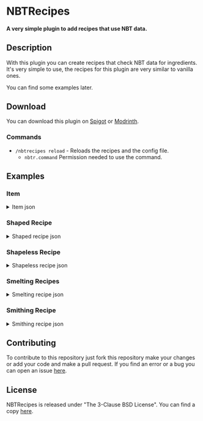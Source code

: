 # NBTRecipes

#### A very simple plugin to add recipes that use NBT data.

## Description

With this plugin you can create recipes that check NBT data for ingredients.
It's very simple to use, the recipes for this plugin are very similar to vanilla ones.

You can find some examples later.

## Download

You can download this plugin on [Spigot](https://www.spigotmc.org/resources/nbtrecipes.107230/) or [Modrinth](https://modrinth.com/plugin/nbtrecipes).


### Commands
* `/nbtrecipes reload` - Reloads the recipes and the config file.
    * `nbtr.command` Permission needed to use the command.

## Examples

### Item
<details>
<summary>Item json</summary>

```json
{
  "material": "minecraft:stone",
  "amount": 4,
  "name": "&bStone",
  "lore": [
    "&bThis is the first line",
    "&bThis is the second line"
  ],
  "nbt": "{CustomModelData:1}"
}
```

This is tha object that represents an item in the recipes, it can be used as an ingredient or as a result.
The majority of these fields are optional, the only one needed is the material.

</details>

### Shaped Recipe
<details>
  <summary>Shaped recipe json</summary>

```json
{
  "type": "crafting_shaped",
  "pattern": [
    "rrr",
    "gcg",
    "ppp"
  ],
  "key": {
    "r": {
      "material": "redstone"
    },
    "g": {
      "material": "glowstone_dust"
    },
    "p": {
      "material": "gunpowder"
    },
    "c": {
      "material": "knowledge_book",
      "nbt": "{CustomModelData: 1}"
    }
  },
  "result": {
    "material": "knowledge_book",
    "amount": 1,
    "name": "Mixed Powder",
    "lore": [
      "A mixture of gunpowder, glowstone and redstone",
      "that can be used to craft something"
    ],
    "nbt": "{CustomModelData: 2}"
  }
}
```

This can also be 2x2.

</details>

### Shapeless Recipe
<details>
  <summary>Shapeless recipe json</summary>

```json
{
  "type": "crafting_shapeless",
  "ingredients": [
    {
      "material": "redstone"
    },
    {
      "material": "glowstone_dust"
    },
    {
      "material": "gunpowder"
    }
  ],
  "result": {
    "material": "diamond"
  }
}
```

</details>

### Smelting Recipes
<details>
  <summary>Smelting recipe json</summary>

```json
{
  "type": "smelting",
  "input": {
    "material": "crimson_stem"
  },
  "result": {
    "material": "charcoal"
  },
  "experience": 0.7,
  "cooking_time": 200
}
```

This can be used for smelting, blasting, smoking and campfire cooking.
The classic furnace has type `smelting`, the blast furnace has type `blasting`, the smoker has type `smoking` and the campfire has type `campfire_cooking`.

`experience` and `cooking_time` are optional.

</details>

### Smithing Recipe
<details>
  <summary>Smithing recipe json</summary>

```json
{
  "type": "smithing",
  "base": {
    "material": "diamond_sword"
  },
  "addition": {
    "material": "nether_star"
  },
  "template": {
    "material": "glowstone_dust"
  },
  "result": {
    "material": "netherite_sword",
    "nbt": "{CustomModelData: 5}"
  }
}
```
<i>Template is only 1.20+</i> 
</details>

## Contributing

To contribute to this repository just fork this repository make your changes or add your code and make a pull request.
If you find an error or a bug you can open an issue [here](https://github.com/LoreSchaeffer/NBTRecipes/issues).

## License

NBTRecipes is released under "The 3-Clause BSD License". You can find a copy [here](https://github.com/LoreSchaeffer/NBTRecipes/blob/master/LICENSE).
